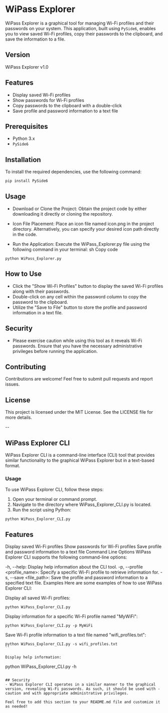 # WiPass Explorer

WiPass Explorer is a graphical tool for managing Wi-Fi profiles and their passwords on your system. This application, built using `PySide6`, enables you to view saved Wi-Fi profiles, copy their passwords to the clipboard, and save the information to a file.

## Version

WiPass Explorer v1.0

## Features

- Display saved Wi-Fi profiles
- Show passwords for Wi-Fi profiles
- Copy passwords to the clipboard with a double-click
- Save profile and password information to a text file

## Prerequisites

- Python 3.x
- `PySide6`

## Installation

To install the required dependencies, use the following command:

```sh
pip install PySide6
```

## Usage
- Download or Clone the Project: Obtain the project code by either downloading it directly or cloning the repository.

- Icon File Placement: Place an icon file named icon.png in the project directory. Alternatively, you can specify your desired icon path directly in the code.

- Run the Application: Execute the WiPass_Explorer.py file using the following command in your terminal:
sh
Copy code

```pip
python WiPass_Explorer.py
```

## How to Use
- Click the "Show Wi-Fi Profiles" button to display the saved Wi-Fi profiles along with their passwords.
- Double-click on any cell within the password column to copy the password to the clipboard.
- Utilize the "Save to File" button to store the profile and password information in a text file.

## Security
- Please exercise caution while using this tool as it reveals Wi-Fi passwords. Ensure that you have the necessary administrative privileges before running the application.

## Contributing
Contributions are welcome! Feel free to submit pull requests and report issues.

## License
This project is licensed under the MIT License. See the LICENSE file for more details.

--

## WiPass Explorer CLI

WiPass Explorer CLI is a command-line interface (CLI) tool that provides similar functionality to the graphical WiPass Explorer but in a text-based format.

### Usage

To use WiPass Explorer CLI, follow these steps:

1. Open your terminal or command prompt.
2. Navigate to the directory where WiPass_Explorer_CLI.py is located.
3. Run the script using Python:

```
python WiPass_Explorer_CLI.py
```

## Features
Display saved Wi-Fi profiles
Show passwords for Wi-Fi profiles
Save profile and password information to a text file
Command Line Options
WiPass Explorer CLI supports the following command-line options:

-h, --help: Display help information about the CLI tool.
-p, --profile <profile_name>: Specify a specific Wi-Fi profile to retrieve information for.
-s, --save <file_path>: Save the profile and password information to a specified text file.
Examples
Here are some examples of how to use WiPass Explorer CLI:

Display all saved Wi-Fi profiles:
```
python WiPass_Explorer_CLI.py
```

Display information for a specific Wi-Fi profile named "MyWiFi":
```
python WiPass_Explorer_CLI.py -p MyWiFi
```

Save Wi-Fi profile information to a text file named "wifi_profiles.txt":
```
python WiPass_Explorer_CLI.py -s wifi_profiles.txt
``

Display help information:
```
python WiPass_Explorer_CLI.py -h
```

## Security
- WiPass Explorer CLI operates in a similar manner to the graphical version, revealing Wi-Fi passwords. As such, it should be used with - caution and with appropriate administrative privileges.

Feel free to add this section to your README.md file and customize it as needed!